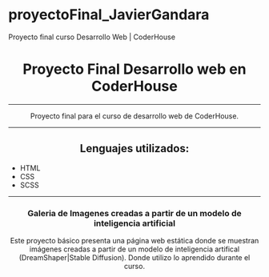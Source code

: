 # proyectoFinal_JavierGandara
Proyecto final curso Desarrollo Web | CoderHouse

<div align="center">
  <h1>Proyecto Final Desarrollo web en CoderHouse</h1>
  <hr>
  <p> Proyecto final para el curso de desarrollo web de CoderHouse. </p>
</div>
  <hr>
<div>
  <h2 align="center"> Lenguajes utilizados: </h2>
  <ul align="left">
    <li> HTML </li>
    <li> CSS </li>
    <li> SCSS </li>
  </ul>
</div>
  <hr>
<div align="center">
  <h3> Galeria de Imagenes creadas a partir de un modelo de inteligencia artificial </h3>
  <p> Este proyecto básico presenta una página web estática donde se muestran imágenes creadas a partir de un modelo de inteligencia artifical (DreamShaper|Stable Diffusion). Donde utilizo lo aprendido durante el curso.</p>
</div>

